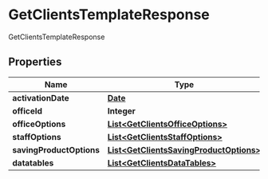 

# GetClientsTemplateResponse

GetClientsTemplateResponse
## Properties

Name | Type | Description | Notes
------------ | ------------- | ------------- | -------------
**activationDate** | [**Date**](Date.md) |  |  [optional]
**officeId** | **Integer** |  |  [optional]
**officeOptions** | [**List&lt;GetClientsOfficeOptions&gt;**](GetClientsOfficeOptions.md) |  |  [optional]
**staffOptions** | [**List&lt;GetClientsStaffOptions&gt;**](GetClientsStaffOptions.md) |  |  [optional]
**savingProductOptions** | [**List&lt;GetClientsSavingProductOptions&gt;**](GetClientsSavingProductOptions.md) |  |  [optional]
**datatables** | [**List&lt;GetClientsDataTables&gt;**](GetClientsDataTables.md) |  |  [optional]



